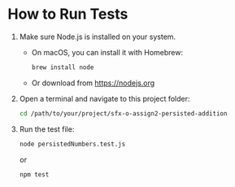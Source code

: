# How to Run Tests

1. Make sure Node.js is installed on your system.
   - On macOS, you can install it with Homebrew:
     ```sh
     brew install node
     ```
   - Or download from https://nodejs.org

2. Open a terminal and navigate to this project folder:
   ```sh
   cd /path/to/your/project/sfx-o-assign2-persisted-addition
   ```

3. Run the test file:
   ```sh
   node persistedNumbers.test.js
   ```
   or
   ```sh
   npm test
   ```
